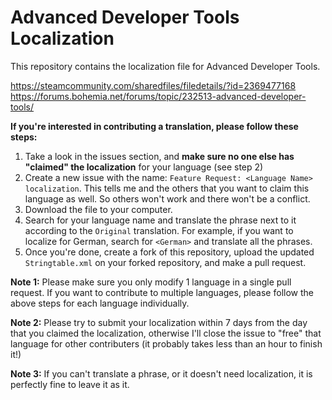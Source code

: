 # Advanced Developer Tools Localization

This repository contains the localization file for Advanced Developer Tools. 

https://steamcommunity.com/sharedfiles/filedetails/?id=2369477168
https://forums.bohemia.net/forums/topic/232513-advanced-developer-tools/

**If you're interested in contributing a translation, please follow these steps:**
 1. Take a look in the issues section, and **make sure no one else has "claimed" the localization** for your language (see step 2)
 2. Create a new issue with the name: `Feature Request: <Language Name> localization`. This tells me and the others that you want to claim this language as well. So others won't work and there won't be a conflict.
 3. Download the file to your computer.
 4. Search for your language name and translate the phrase next to it according to the `Original` translation. For example, if you want to localize for German, search for `<German>` and translate all the phrases.
 5. Once you're done, create a fork of this repository, upload the updated `Stringtable.xml` on your forked repository, and make a pull request.

**Note 1:** Please make sure you only modify 1 language in a single pull request. If you want to contribute to multiple languages, please follow the above steps for each language individually.

**Note 2:** Please try to submit your localization within 7 days from the day that you claimed the localization, otherwise I'll close the issue to "free" that language for other contributers (it probably takes less than an hour to finish it!)

**Note 3:** If you can't translate a phrase, or it doesn't need localization, it is perfectly fine to leave it as it.
